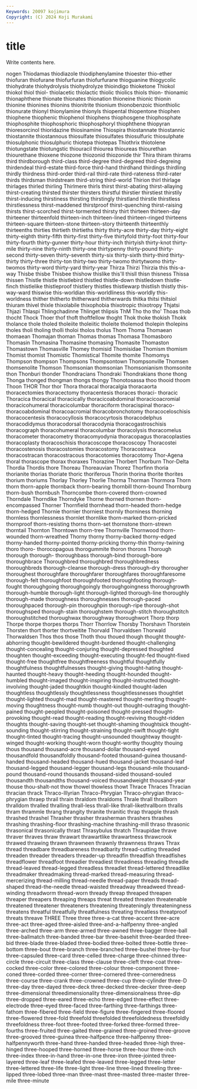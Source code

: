 ```yaml
---
Keywords: 20097 kojimura
Copyright: (C) 2024 Koji Murakami
---
```


# title

Write contents here.



nogen
Thiodamas thiodiazole thiodiphenylamine thioester thio-ether thiofuran thiofurane thiofurfuran thiofurfurane thioguanine
thiogycolic thiohydrate thiohydrolysis thiohydrolyze thioindigo thioketone Thiokol thiokol thiol thiol-
thiolacetic thiolactic thiolic thiolics thiols thion- thionamic thionaphthene thionate thionates
thionation thioneine thionic thionin thionine thionines thionins thionitrite thionium thionobenzoic
thionthiolic thionurate thionyl thionylamine thionyls thiopental thiopentone thiophen thiophene thiophenic
thiophenol thiophens thiophosgene thiophosphate thiophosphite thiophosphoric thiophosphoryl thiophthene thiopyran thioresorcinol
thioridazine thiosinamine Thiospira thiostannate thiostannic thiostannite thiostannous thiosulfate thiosulfates thiosulfuric
thiosulphate thiosulphonic thiosulphuric thiotepa thiotepas Thiothrix thiotolene thiotungstate thiotungstic thiouracil
thiourea thioureas thiourethan thiourethane thioxene thiozone thiozonid thiozonide thir Thira
thiram thirams third thirdborough third-class third-degree third-degreed third-degreing thirdendeal third-estate
third-force third-hand thirdhand thirdings thirdling thirdly thirdness third-order third-rail third-rate
third-rateness third-rater thirds thirdsman thirdstream third-string third-world Thirion thirl thirlage
thirlages thirled thirling Thirlmere thirls thirst thirst-abating thirst-allaying thirst-creating thirsted
thirster thirsters thirstful thirstier thirstiest thirstily thirst-inducing thirstiness thirsting thirstingly
thirstland thirstle thirstless thirstlessness thirst-maddened thirstproof thirst-quenching thirst-raising thirsts thirst-scorched
thirst-tormented thirsty thirt thirteen thirteen-day thirteener thirteenfold thirteen-inch thirteen-lined thirteen-ringed
thirteens thirteen-square thirteen-stone thirteen-story thirteenth thirteenthly thirteenths thirties thirtieth thirtieths
thirty thirty-acre thirty-day thirty-eight thirty-eighth thirty-fifth thirty-first thirty-five thirtyfold thirty-foot
thirty-four thirty-fourth thirty-gunner thirty-hour thirty-inch thirtyish thirty-knot thirty-mile thirty-nine thirty-ninth
thirty-one thirtypenny thirty-pound thirty-second thirty-seven thirty-seventh thirty-six thirty-sixth thirty-third thirty-thirty
thirty-three thirty-ton thirty-two thirty-twomo thirtytwomo thirty-twomos thirty-word thirty-yard thirty-year Thirza
Thirzi Thirzia this this-a-way Thisbe thisbe Thisbee thishow thislike this'll
thisll thisn thisness Thissa thissen Thistle thistle thistlebird thistled thistle-down
thistledown thistle-finch thistlelike thistleproof thistlery thistles thistlewarp thistlish thistly this-way-ward
thiswise this-worldian this-worldliness this-worldly this-worldness thither thitherto thitherward thitherwards thitka
thitsi thitsiol thiuram thivel thixle thixolabile thixophobia thixotropic thixotropy Thjatsi
Thjazi Thlaspi Thlingchadinne Thlinget thlipsis ThM Tho tho tho' Thoas
thob thocht Thock Thoer thof thoft thoftfellow thoght Thok thoke
thokish Thokk tholance thole tholed tholeiite tholeiitic tholeite tholemod tholepin
tholepins tholes tholi tholing tholli tholoi tholos tholus Thom Thoma
Thomaean thomaean Thomajan thoman Thomas thomas Thomasa Thomasboro Thomasin Thomasina
Thomasine thomasing Thomasite Thomaston Thomastown Thomasville Thomey thomisid Thomisidae Thomism
thomism Thomist thomist Thomistic Thomistical Thomite thomite Thomomys Thompson thompson
Thompsons Thompsontown Thompsonville Thomsen thomsenolite Thomson Thomsonian thomsonian Thomsonianism thomsonite
thon Thonburi thonder Thondracians Thondraki Thondrakians thone thong Thonga thonged
thongman thongs thongy Thonotosassa thoo thooid thoom Thoon THOR Thor
thor Thora thoracal thoracalgia thoracaorta thoracectomies thoracectomy thoracentesis thoraces thoraci-
thoracic Thoracica thoracical thoracically thoracicoabdominal thoracicoacromial thoracicohumeral thoracicolumbar thoraciform thoracispinal
thoraco- thoracoabdominal thoracoacromial thoracobronchotomy thoracoceloschisis thoracocentesis thoracocyllosis thoracocyrtosis thoracodelphus thoracodidymus
thoracodorsal thoracodynia thoracogastroschisis thoracograph thoracohumeral thoracolumbar thoracolysis thoracomelus thoracometer thoracometry
thoracomyodynia thoracopagus thoracoplasties thoracoplasty thoracoschisis thoracoscope thoracoscopy Thoracostei thoracostenosis thoracostomies
thoracostomy Thoracostraca thoracostracan thoracostracous thoracotomies thoracotomy Thor-Agena thoral thorascope thorax
thoraxes Thorazine Thorbert Thorburn Thor-Delta Thordia Thordis thore Thoreau Thoreauvian
Thorez Thorfinn thoria thorianite thorias thoriate thoric thoriferous Thorin thorina
thorite thorites thorium thoriums Thorlay Thorley Thorlie Thorma Thorman Thormora
Thorn thorn thorn-apple thornback thorn-bearing thornbill thorn-bound Thornburg thorn-bush thornbush
Thorncombe thorn-covered thorn-crowned Thorndale Thorndike Thorndyke Thorne thorned thornen thorn-encompassed
Thorner Thornfield thornhead thorn-headed thorn-hedge thorn-hedged Thornie thornier thorniest thornily
thorniness thorning thornless thornlessness thornlet thornlike thorn-marked thorn-pricked thornproof thorn-resisting
thorns thorn-set thornstone thorn-strewn thorntail Thornton Thorntown thorn-tree Thornville Thornwood
thorn-wounded thorn-wreathed Thorny thorny thorny-backed thorny-edged thorny-handed thorny-pointed thorny-pricking thorny-thin
thorny-twining thoro thoro- thorocopagous thorogummite thoron thorons Thorough thorough thorough-
thoroughbass thorough-bind thorough-bore thoroughbrace Thoroughbred thoroughbred thoroughbredness thoroughbreds thorough-cleanse thorough-dress
thorough-dry thorougher thoroughest thoroughfare thoroughfarer thoroughfares thoroughfaresome thorough-felt thoroughfoot thoroughfooted
thoroughfooting thorough-fought thoroughgoing thoroughgoingly thoroughgoingness thoroughgrowth thorough-humble thorough-light thorough-lighted thorough-line
thoroughly thorough-made thoroughness thoroughnesses thorough-paced thoroughpaced thorough-pin thoroughpin thorough-ripe thorough-shot
thoroughsped thorough-stain thoroughstem thorough-stitch thoroughstitch thoroughstitched thoroughwax thoroughway thoroughwort Thorp
thorp Thorpe thorpe thorpes thorps Thorr Thorrlow Thorsby Thorshavn Thorstein
Thorsten thort thorter thortveitite Thorvald Thorvaldsen Thorwald Thorwaldsen Thos thos
those Thoth thou thoued though thought thought-abhorring thought-bewildered thought-burdened thought-challenging
thought-concealing thought-conjuring thought-depressed thoughted thoughten thought-exceeding thought-executing thought-fed thought-fixed thought-free
thoughtfree thoughtfreeness thoughtful thoughtfully thoughtfulness thoughtfulnesses thought-giving thought-hating thought-haunted thought-heavy
thought-heeding thought-hounded thought-humbled thought-imaged thought-inspiring thought-instructed thought-involving thought-jaded thoughtkin thought-kindled
thought-laden thoughtless thoughtlessly thoughtlessness thoughtlessnesses thoughtlet thought-lighted thought-mad thought-mastered thought-meriting
thought-moving thoughtness thought-numb thought-out thought-outraging thought-pained thought-peopled thought-poisoned thought-pressed thought-provoking
thought-read thought-reading thought-reviving thought-ridden thoughts thought-saving thought-set thought-shaming thoughtsick thought-sounding
thought-stirring thought-straining thought-swift thought-tight thought-tinted thought-tracing thought-unsounded thoughtway thought-winged thought-working
thought-worn thought-worthy thoughty thouing thous thousand thousand-acre thousand-dollar thousand-eyed thousandfold
thousandfoldly thousand-footed thousand-guinea thousand-handed thousand-headed thousand-hued thousand-jacket thousand-leaf thousand-legged thousand-legger
thousand-legs thousand-mile thousand-pound thousand-round thousands thousand-sided thousand-souled thousandth thousandths thousand-voiced
thousandweight thousand-year thouse thou-shalt-not thow thowel thowless thowt Thrace Thraces
Thracian thracian thrack Thraco-Illyrian Thraco-Phrygian Thraco-phrygian thraco-phrygian thraep thrail thrain
thraldom thraldoms Thrale thrall thrallborn thralldom thralled thralling thrall-less thrall-like
thrall-likethrallborn thralls thram thrammle thrang thrangity thranite thranitic thrap thrapple
thrash thrashed thrashel Thrasher thrasher thrasherman thrashers thrashes thrashing thrashing-floor
thrashing-machine thrashing-mill thraso thrasonic thrasonical thrasonically thrast Thrasybulus thratch Thraupidae
thrave thraver thraves thraw thrawart thrawartlike thrawartness thrawcrook thrawed thrawing
thrawn thrawneen thrawnly thrawnness thraws Thrax thread threadbare threadbareness threadbarity
thread-cutting threaded threaden threader threaders threader-up threadfin threadfish threadfishes threadflower
threadfoot threadier threadiest threadiness threading threadle thread-leaved thread-legged threadless threadlet
thread-lettered threadlike threadmaker threadmaking thread-marked thread-measuring thread-mercerizing thread-milling thread-needle thread-paper
threads thread-shaped thread-the-needle thread-waisted threadway threadweed thread-winding threadworm thread-worn thready
threap threaped threapen threaper threapers threaping threaps threat threated threaten
threatenable threatened threatener threateners threatening threateningly threateningness threatens threatful threatfully
threatfulness threating threatless threatproof threats threave THREE Three three three-a-cat
three-accent three-acre three-act three-aged three-aisled three-and-a-halfpenny three-angled three-arched three-arm three-armed
three-awned three-bagger three-ball three-ballmatch three-banded three-bar three-basehit three-bearded three-bid three-blade
three-bladed three-bodied three-bolted three-bottle three-bottom three-bout three-branch three-branched three-bushel three-by-four
three-capsuled three-card three-celled three-charge three-chinned three-circle three-circuit three-class three-clause three-cleft
three-coat three-cocked three-color three-colored three-colour three-component three-coned three-corded three-corner three-cornered
three-corneredness three-course three-crank three-crowned three-cup three-cylinder three-D three-day three-dayed three-deck
three-decked three-decker three-deep three-dimensional threedimensionality three-dimensionalness three-dip three-dropped three-eared three-echo
three-edged three-effect three-electrode three-eyed three-faced three-farthing three-farthings three-fathom three-fibered three-field
three-figure three-fingered three-floored three-flowered three-fold threefold threefolded threefoldedness threefoldly threefoldness
three-foot three-footed three-forked three-formed three-fourths three-fruited three-gaited three-grained three-groined three-groove
three-grooved three-guinea three-halfpence three-halfpenny three-halfpennyworth three-hand three-handed three-headed three-high three-hinged
three-hooped three-horned three-horse three-hour three-inch three-index three-in-hand three-in-one three-iron three-jointed
three-layered three-leaf three-leafed three-leaved three-legged three-letter three-lettered three-life three-light three-line
three-lined threeling three-lipped three-lobed three-man three-mast three-masted three-master three-mile three-minute
